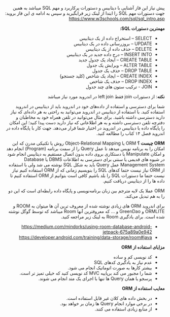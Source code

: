 <div dir="rtl" align='right'>

پیش نیاز این فاز آشنایی با دیتابیس و دستورات پرکاربرد و مهم SQL میباشد به همین جهت دستورات مهم SQL را ابتدا از لینک زیر فرابگیرید و سپس به ادامه ی این فاز بروید:
https://www.w3schools.com/sql/sql_intro.asp

**مهمترین دستورات SQL:**

 - SELECT – استخراج داده‌ از یک دیتابیس
 - UPDATE – بروزرسانی داده‌ در یک دیتابیس
 - DELETE – حذف داده‌ از یک دیتابیس
 - INSERT INTO – درج داده جدید در یک دیتابیس
 - CREATE TABLE – ایجاد یک جدول جدید
 - ALTER TABLE – ویرایش یک جدول
 - DROP TABLE – حذف یک جدول
 - CREATE INDEX – ایجاد یک شاخص (کلید جستجو)
 - DROP INDEX – حذف یک شاخص
 - JOIN - ترکیب ستون های چند جدول

**نکته**: از دستورات join فقط left join در اندروید مورد نیاز میباشد

شما برای دسترسی و استفاده از داده‌های خود در اندروید باید از دیتابیس در اندروید استفاده کنید. با استفاده از دیتابیس در اندروید می‌توانید به راحتی به هر داده‌ای که نیاز دارید دسترسی داشته باشید. برای مثال می‌توانید در تلفن همراه خود به مخاطبان و دفترچه تلفن دسترسی داشته و به هر اطلاعاتی که نیاز دارید دست پیدا کنید؛ این امکان را پایگاه داده یا دیتابیس در اندروید در اختیار شما قرار می‌دهد.
جهت کار با پایگاه داده در اندروید فصل ۱۴ کتاب را مطالعه کنید.


**ORM چیست ؟**
ORM یا Object-Relational Mapping روش یا تکنیکی مدرن که این امکان را به برنامه نویس میدهد تا عمل Query را از سمت برنامه (Program) انجام دهد و امکان Manipulate یا دستکاری بروی داده بدون اتصال مستقیم به دیتابیس انجام شود در شیوه های قدیمی یا سنتی برای دسترسی به اطلاعات DBMS یا Database Management System عمل Query باید به شکل SQL نوشته می شد ولی با استفاده از ORM نیاز نیست حتما کدهای SQL را بنویسیم زمانی که از ORM استفاده کنیم نیاز نیست حتما ما دستورات SQL را بلد باشیم کافی است بتوانیم از ORM استفاده کنیم تا داده ها را از دیتابیس دریافت کنیم.

ORM عملا یک لایه مترجم بین زبان برنامه‌نویسی و پایگاه داده رابطه‌ای است که این دو را به هم تبدیل می‌کند.

برای اندروید ORM های زیادی نوشته شده از معروف ترین آن ها میتوان به ROOM و  ORMLITE و GreenDao و ... که معروفترین آنها Room میباشد که توسط گوگل نوشته شده است. 
برای یادگیری Room به لینک زیر مراجعه کنید.
- https://medium.com/mindorks/using-room-database-android-jetpack-675a89a0e942
- https://developer.android.com/training/data-storage/room#java

**مزایای استفاده از ORM**

 - کد نویسی کم و ساده
 - عدم نیاز به یادگیری کدهای SQL
 - بیشتر کارها به صورت اتوماتیک انجام می شود.
 - شما را مجبور می کند برپاییه MVC کد نویسی کنید که خیلی تمیز تر است.
 - پرسجو یا همان Query ها تنها با اجرای یک متد انجام می شوند.

**معایب استفاده از ORM**

 - در بخش داده های کلان غیر قابل استفاده است.
 - در برخی موارد انجام Query ها زمان بر خواهد بود.
 - از منابع زیادی استفاده می کنند.


</div>